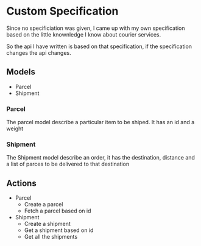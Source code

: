 # Custom Specification

Since no specificiation was given, I came up with my own specification based on the little knownledge I know about courier services.

So the api I have written is based on that specification, if the specification changes the api changes.

## Models
* Parcel
* Shipment

### Parcel
The parcel model describe a particular item to be shiped. It has an id and a weight

### Shipment
The Shipment model describe an order, it has the destination, distance and a list of parces to be delivered to that destination

## Actions
* Parcel
  * Create a parcel
  * Fetch a parcel based on id
* Shipment
  * Create a shipment
  * Get a shipment based on id
  * Get all the shipments
